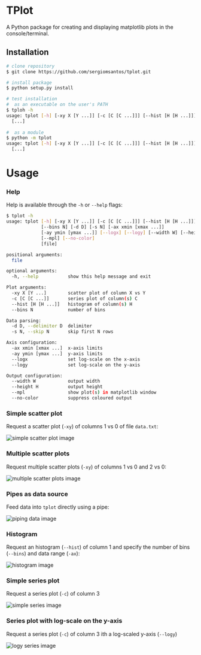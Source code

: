 # TPlot

A Python package for creating and displaying matplotlib plots in the console/terminal.

## Installation

```bash
# clone repository
$ git clone https://github.com/sergiomsantos/tplot.git

# install package
$ python setup.py install

# test installation
#  as an executable on the user's PATH
$ tploh -h
usage: tplot [-h] [-xy X [Y ...]] [-c [C [C ...]]] [--hist [H [H ...]]]
  [...]
  
#  as a module
$ python -m tplot
usage: tplot [-h] [-xy X [Y ...]] [-c [C [C ...]]] [--hist [H [H ...]]]
  [...]

```


# Usage

### Help

Help is available through the `-h` or `--help` flags:

```bash
$ tplot -h
usage: tplot [-h] [-xy X [Y ...]] [-c [C [C ...]]] [--hist [H [H ...]]]
             [--bins N] [-d D] [-s N] [-ax xmin [xmax ...]]
             [-ay ymin [ymax ...]] [--logx] [--logy] [--width W] [--height H]
             [--mpl] [--no-color]
             [file]

positional arguments:
  file

optional arguments:
  -h, --help           show this help message and exit

Plot arguments:
  -xy X [Y ...]        scatter plot of column X vs Y
  -c [C [C ...]]       series plot of column(s) C
  --hist [H [H ...]]   histogram of column(s) H
  --bins N             number of bins

Data parsing:
  -d D, --delimiter D  delimiter
  -s N, --skip N       skip first N rows

Axis configuration:
  -ax xmin [xmax ...]  x-axis limits
  -ay ymin [ymax ...]  y-axis limits
  --logx               set log-scale on the x-axis
  --logy               set log-scale on the y-axis

Output configuration:
  --width W            output width
  --height H           output height
  --mpl                show plot(s) in matplotlib window
  --no-color           suppress coloured output
```

### Simple scatter plot

Request a scatter plot (`-xy`) of columns 1 vs 0 of file `data.txt`:

![simple scatter plot image](resources/images/example1.png)

### Multiple scatter plots

Request multiple scatter plots (`-xy`) of columns 1 vs 0 and 2 vs 0:

![multiple scatter plots image](resources/images/example2.png)

### Pipes as data source

Feed data into `tplot` directly using a pipe:

![piping data image](resources/images/example3.png)

### Histogram

Request an histogram (`--hist`) of column 1 and specify the
number of bins (`--bins`) and data range (`-ax`):

![histogram image](resources/images/example4.png)

### Simple series plot

Request a series plot (`-c`) of column 3

![simple series image](resources/images/example5.png)

### Series plot with log-scale on  the y-axis

Request a series plot (`-c`) of column 3 ith a log-scaled y-axis (`--logy`)

![logy series image](resources/images/example6.png)